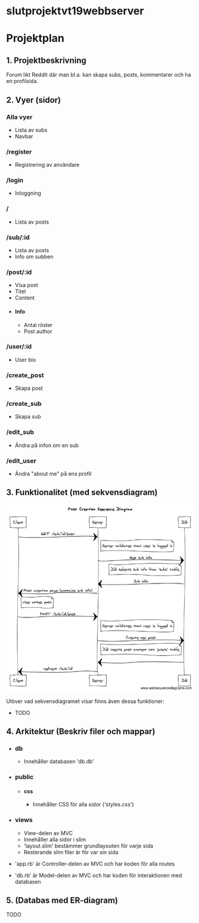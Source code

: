 # slutprojektvt19webbserver

# Projektplan

## 1. Projektbeskrivning
Forum likt Reddit där man bl.a. kan skapa subs, posts, kommentarer och ha en profilsida.

## 2. Vyer (sidor)
### Alla vyer
- Lista av subs
- Navbar

### /register
- Registrering av användare

### /login
- Inloggning

### /
- Lista av posts

### /sub/:id
- Lista av posts
- Info om subben

### /post/:id
- Visa post
- Titel
- Content
- #### Info
    - Antal röster
    - Post author

### /user/:id
- User bio

### /create_post
- Skapa post

### /create_sub
- Skapa sub

### /edit_sub
- Ändra på infon om en sub

### /edit_user
- Ändra "about me" på ens profil

## 3. Funktionalitet (med sekvensdiagram)
![Post Creation Sequence Diagram](Sequence%20Diagram.png)

Utöver vad sekvensdiagramet visar finns även dessa funktioner:
- TODO

## 4. Arkitektur (Beskriv filer och mappar)
- ### db
    - Innehåller databasen 'db.db'
- ### public
    - #### css
        - Innehåller CSS för alla sidor ('styles.css')
- ### views
    - View-delen av MVC
    - Innehåller alla sidor i slim
    - 'layout.slim' bestämmer grundlayouten för varje sida
    - Resterande slim filer är för var sin sida

- 'app.rb' är Controller-delen av MVC och har koden för alla routes
- 'db.rb' är Model-delen av MVC och har koden för interaktionen med databasen

## 5. (Databas med ER-diagram)
TODO